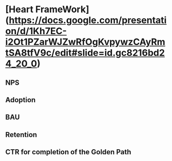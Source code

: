 #  [Heart FrameWork] (https://docs.google.com/presentation/d/1Kh7EC-i2Ot1PZarWJZwRfOgKvpywzCAyRmtSA8tfV9c/edit#slide=id.gc8216bd24_20_0)


## NPS

## Adoption

## BAU

## Retention

## CTR for completion of the Golden Path

